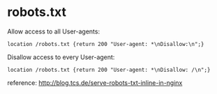# robots.txt

Allow access to all User-agents:
```
location /robots.txt {return 200 "User-agent: *\nDisallow:\n";}
```

Disallow access to every User-agent:

```
location /robots.txt {return 200 "User-agent: *\nDisallow: /\n";}
```

reference: http://blog.tcs.de/serve-robots-txt-inline-in-nginx
